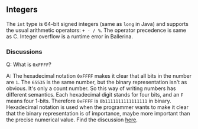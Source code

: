 ## Integers

The `int` type is 64-bit signed integers (same as `long` in Java) and supports the usual arithmetic operators: `+ - / %`. The operator precedence is same as C. Integer overflow is a runtime error in Ballerina.

### Discussions

Q: What is `0xFFFF`?

A: The hexadecimal notation `0xFFFF` makes it clear that all bits in the number are `1`. The `65535` is the same number, but the binary representation isn't as obvious. It's only a count number. So this way of writing numbers has different semantics. Each hexadecimal digit stands for four bits, and an `F` means four 1-bits. Therefore `0xFFFF` is `0b1111111111111111` in binary. Hexadecimal notation is used when the programmer wants to make it clear that the binary representation is of importance, maybe more important than the precise numerical value. Find the discussion [here](https://stackoverflow.com/questions/13137151/why-use-0xffff-over-65535).